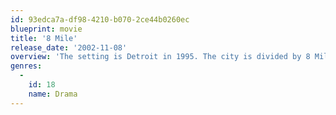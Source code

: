```yaml
---
id: 93edca7a-df98-4210-b070-2ce44b0260ec
blueprint: movie
title: '8 Mile'
release_date: '2002-11-08'
overview: 'The setting is Detroit in 1995. The city is divided by 8 Mile, a road that splits the town in half along racial lines. A young white rapper, Jimmy "B-Rabbit" Smith Jr. summons strength within himself to cross over these arbitrary boundaries to fulfill his dream of success in hip hop. With his pal Future and the three one third in place, all he has to do is not choke.'
genres:
  -
    id: 18
    name: Drama
---
```


